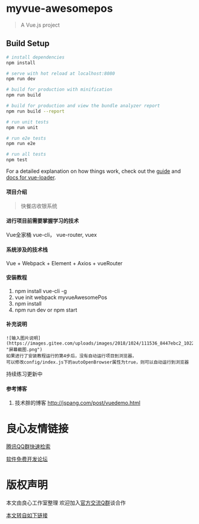 # myvue-awesomepos

> A Vue.js project

## Build Setup

``` bash
# install dependencies
npm install

# serve with hot reload at localhost:8080
npm run dev

# build for production with minification
npm run build

# build for production and view the bundle analyzer report
npm run build --report

# run unit tests
npm run unit

# run e2e tests
npm run e2e

# run all tests
npm test
```

For a detailed explanation on how things work, check out the [guide](http://u.720life.cn/g/ccc863ff3c50910713546545d55dfc23e9ac185cec01d48f3e2685ba0355c450924049249f27d15b18089863ff85ef5c) and [docs for vue-loader](http://u.720life.cn/g/52e9e4127a7148bfb51aad6bd35973c9001f49abb4ffa9f8150c1f15c44be0c0d5ac4c2954c5eda516b2f7e053bad82e).


#### 项目介绍
> 快餐店收银系统


#### 进行项目前需要掌握学习的技术

Vue全家桶 vue-cli， vue-router, vuex


#### 系统涉及的技术栈

Vue + Webpack + Element + Axios + vueRouter


#### 安装教程

1. npm install vue-cli -g
2. vue init webpack myvueAwesomePos
3. npm install
4. npm run dev or npm start


#### 补充说明
```
![输入图片说明](https://images.gitee.com/uploads/images/2018/1024/111536_8447ebc2_1022787.png "屏幕截图.png")
如果进行了安装教程运行的第4步后，没有自动运行项目到浏览器，
可以修改config/index.js下的autoOpenBrowser属性为true，则可以自动运行到浏览器
```
持续练习更新中


#### 参考博客
1. 技术胖的博客 http://jspang.com/post/vuedemo.html


 



 # 良心友情链接

[腾讯QQ群快速检索](http://u.720life.cn/s/8cf73f7c)

[软件免费开发论坛](http://u.720life.cn/s/bbb01dc0)

# 版权声明 

本文由良心工作室整理 欢迎加入[官方交流Q群](https://u.720life.cn/s/f2316816)谈合作

[本文转自如下链接](http://u.720life.cn/g/2e71d0f0a5c601172267ba20d3a43c6e9a979b091d32c73f9d950b700c6cf4b5136e988e661bb128b6a6994d46b54848acd485238356870a143e689d74398508)
